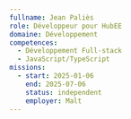```yaml
---
fullname: Jean Paliès
role: Développeur pour HubEE
domaine: Développement
competences:
  - Développement Full-stack
  - JavaScript/TypeScript
missions:
  - start: 2025-01-06
    end: 2025-07-06
    status: independent
    employer: Malt
---
```

